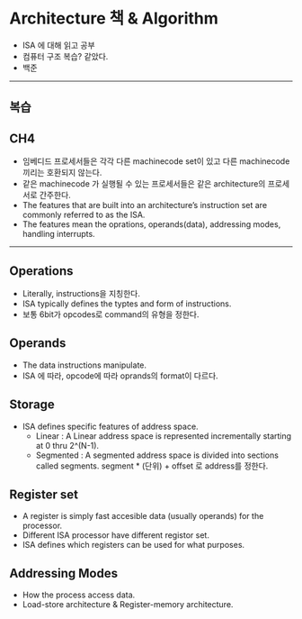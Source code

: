 # Architecture 책 & Algorithm
- ISA 에 대해 읽고 공부
- 컴퓨터 구조 복습? 같았다.
- 백준 



--- 

복습
---
## CH4
- 임베디드 프로세서들은 각각 다른 machinecode set이 있고 다른 machinecode 끼리는 호환되지 않는다. 
- 같은 machinecode 가 실행될 수 있는 프로세서들은 같은 architecture의 프로세서로 간주한다.
- The features that are built into an architecture’s instruction set are commonly referred to as the ISA.
- The features mean the oprations, operands(data), addressing modes, handling interrupts.

---
## Operations
- Literally, instructions을 지칭한다.
- ISA typically defines the typtes and form of instructions.
- 보통 6bit가 opcodes로 command의 유형을 정한다.

## Operands
- The data instructions manipulate.
- ISA 에 따라, opcode에 따라 oprands의 format이 다르다.

## Storage
- ISA defines specific features of address space.
	- Linear : A Linear address space is represented incrementally starting at 0 thru 2^(N-1).
	- Segmented : A segmented address space is divided into sections called segments. segment * (단위) + offset 로 address를 정한다.
	
## Register set
- A register is simply fast accesible data (usually operands) for the processor.
- Different ISA processor have different registor set.
- ISA defines which registers can be used for what purposes.

## Addressing Modes
- How the process access data.
- Load-store architecture & Register-memory architecture.

